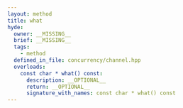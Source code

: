 ```yaml
---
layout: method
title: what
hyde:
  owner: __MISSING__
  brief: __MISSING__
  tags:
    - method
  defined_in_file: concurrency/channel.hpp
  overloads:
    const char * what() const:
      description: __OPTIONAL__
      return: __OPTIONAL__
      signature_with_names: const char * what() const
---
```

